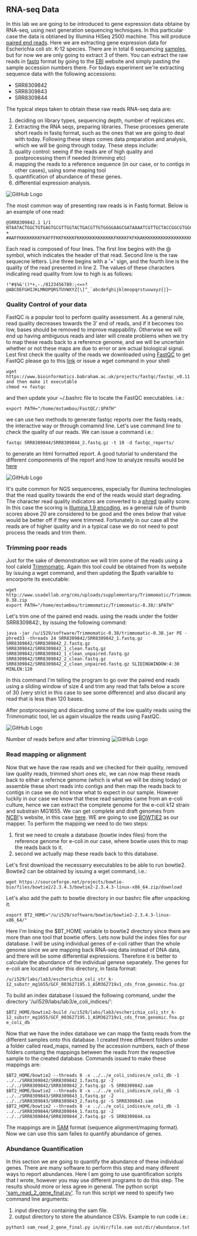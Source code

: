 ## RNA-seq Data
In this lab we are going to be introduced to gene expression data obtaine by RNA-seq, using next generation sequencing techniques. In this particular case the data is obtianed by Illumina HiSeq 2500 machine. This will produce [paired end reads](https://www.illumina.com/science/technology/next-generation-sequencing/paired-end-vs-single-read-sequencing.html). 
Here we are extracting gene expression data for Escherichia coli str. K-12 species. There are in total 6 sequencing [samples](https://www.ncbi.nlm.nih.gov/sra/?term=Escherichia+coli+str.+K-12+RNA+seq), but for now we are only going to extract 3 of them. You can extract the raw reads in [fastq](https://en.wikipedia.org/wiki/FASTQ_format) format by going to the [EBI](https://www.ebi.ac.uk/) website and simply pasting the sample accession numbers there. For todays experiment we're extracting sequence data with the following accessions:
* SRR8309842
* SRR8309843
* SRR8309844

The typical steps taken to obtain these raw reads RNA-seq data are:
1) deciding on library types, sequencing depth, number of replicates etc.
2) Extracting the RNA seqs, preparing libraries.
These processes generate short reads in fastq format, such as the ones that we are going to deal with today. 
Following these steps comes data preparation and analysis, which we will be going through today. These steps include:
1) quality control: seeing if the reads are of high quality and postprocessing them if needed (trimming etc)
2) mapping the reads to a reference sequence (in our case, or to contigs in other cases), using some maping tool
3) quantification of abundance of these genes.
4) differential expression analysis.

![GitHub Logo](RNA-seq_workflow.png)

The most common way of presenting raw reads is in Fastq format. Below is an example of one read:
```
@SRR8309842.1 1/1
NTAATACTGGCTGTGAGTGCGTTGGTACTGACGTTGTGGGGAAGCGATAAAATCGTTGCTACCGGCGTGGCGATTATCTGGGGGCTAACTTTTGCATTGGTTCCCGTCGGCTGGTCAACGTGGATCACCCGCTCGCTGGCCGATCAGGCA
+
#AAFFKKKKKKKKFKAFFFKKFKKKKFKKKKKKKKKKKKKKFKKKKFKFKKAKKKKKKKKKKKKKKKKKKKKKKKKKKKKKKKKKF7FKKKKKKFKKKKKKKKKKKK7AFFKKKKKFKKKKKKAFA<KKKKFFA,AFKKA<AFKKFA<F7

```
Each read is composed of four lines. The first line begins with the @ symbol, which indicates the header of that read. Second line is the raw sequecne letters. Line three begins with a '+' sign, and the fourth line is the quality of the read presented in line 2. The values of these characters indicating read quality from low to high is as follows:
```
!"#$%&'()*+,-./0123456789:;<=>?@ABCDEFGHIJKLMNOPQRSTUVWXYZ[\]^_`abcdefghijklmnopqrstuvwxyz{|}~
```

### Quality Control of your data
FastQC is a popular tool to perform quality assessment. As a general rule, read quality decreases towards the 3’ end of reads, and if it becomes too low, bases should be removed to improve mappability. Otherwise we will end up having ambiguous reads and later will create problems when we try to map these reads back to a reference genome, and we will be uncertain whether or not these maps are due to error or are actual biological signal.
Lest first check the quality of the reads we downloaded using [FastQC](https://www.bioinformatics.babraham.ac.uk/projects/fastqc/)
to get FastQC please go to this [link](https://www.bioinformatics.babraham.ac.uk/projects/fastqc/fastqc_v0.11.8.zip) or issue a wget command in your shell
```
wget https://www.bioinformatics.babraham.ac.uk/projects/fastqc/fastqc_v0.11.8.zip
and then make it executable
chmod +x fastqc
```
and then update your ~/.bashrc file to locate the FastQC executables. i.e.:
```
export PATH="/home/mstambou/FastQC/:$PATH"
```

we can use two methods to generate fastqc reports over the fastq reads, the interactive way or through comamnd line. Let's use command line to check the quality of our reads. We can issue a command i.e.:
```
fastqc SRR8309844/SRR8309844_2.fastq.gz -t 10 -d fastqc_reports/
```
to generate an html formatted report. A good tutorial to understand the different compomnents of the report and how to analyze results would be [here](https://www.youtube.com/watch?v=bz93ReOv87Y)

![GitHub Logo](SRR8309844_2_fastqc.png)

It's quite common for NGS sequenceres, especially for illumina technologies that the read quality towards the end of the reads would start degrading. The character read quality indicators are converted to a [phred](https://en.wikipedia.org/wiki/Phred_quality_score) quality score. In this case the scoring is [Illumina 1.9 encoding](https://www.drive5.com/usearch/manual/quality_score.htm), as a general rule of thumb scores above 20 are considered to be good and the ones below that value would be better off if they were trimmed. Fortunately in our case all the reads are of higher quality and in a typical case we do not need to post process the reads and trim them.

### Trimming poor reads
Just for the sake of demonstration we will trim some of the reads using a tool caleld [Trimmomatic](http://www.usadellab.org/cms/?page=trimmomatic).
Again this tool could be obtained from its website by issuing a wget command, and then updating the $path varialble to encorporte its executable:
```
wget http://www.usadellab.org/cms/uploads/supplementary/Trimmomatic/Trimmomatic-0.38.zip
export PATH="/home/mstambou/trimmomatic/Trimmomatic-0.38/:$PATH"
```
Let's trim one of the paired end reads. using the reads under the folder SRR8309842:, by issuing the following command:
```
java -jar /u/i529/software/Trimmomatic-0.38/trimmomatic-0.38.jar PE -phred33 -threads 24 SRR8309842/SRR8309842_1.fastq.gz SRR8309842/SRR8309842_2.fastq.gz SRR8309842/SRR8309842_1_clean.fastq.gz SRR8309842/SRR8309842_1_clean_unpaired.fastq.gz  SRR8309842/SRR8309842_2_clean.fastq.gz SRR8309842/SRR8309842_2_clean_unpaired.fastq.gz SLIDINGWINDOW:4:30 MINLEN:120
```
In this command I'm telling the program to go over the paired end reads using a sliding window of size 4 and trim any read that falls below a score of 30 (very strict in this case to see some difference) and also discard any read that is less than 120 bases.

After postprocessing and discarding some of the low quality reads using the Trimmomatic tool, let us again visualize the reads using FastQC.

![GitHub Logo](SRR8309844_2_clean_fastqc.png)

Number of reads before and after trimming
![GitHub Logo](before_after_trimming.png)

### Read mapping or alignment

Now that we have the raw reads and we checked for their quality, removed law quality reads, trimmed short ones etc, we can now map these reads back to either a refernce genome (which is what we will be doing today) or assemble these short reads into contigs and then map the reads back to contigs in case we do not know what to expect in our sample. However luckily in our case we know that these read samples came from an e-coli culture, hence we can extract the complete genome for the e-coli k12 strain and substrain MG1655. We can get complete and draft genomes from [NCBI](https://www.ncbi.nlm.nih.gov)'s website, in this case [here](ftp://ftp.ncbi.nlm.nih.gov/genomes/all/GCF/003/627/195/GCF_003627195.1_ASM362719v1). WE are going to use [BOWTIE2](http://bowtie-bio.sourceforge.net/bowtie2/index.shtml) as our mapper. To perform the mapping we need to do two steps:
1) first we need to create a database (bowtie index files) from the reference genome for e-coli in our case, where bowtie uses this to map the reads back to it.
2) second we actually map these reads back to this database.

Let's first download the necessarry executables to be able to run bowtie2. Bowtie2 can be obtained by issuing a wget command, i.e.:
```
wget https://sourceforge.net/projects/bowtie-bio/files/bowtie2/2.3.4.3/bowtie2-2.3.4.3-linux-x86_64.zip/download
```
Let's also add the path to bowtie directory in our bashrc file after unpacking it.
```
export BT2_HOME="/u/i529/software/bowtie/bowtie2-2.3.4.3-linux-x86_64/"
```
Here I'm linking the $BT_HOME variable to bowtie2 directory since there are more than one tool that bowtie offers. Lets now build the index files for our database. I will be using individual genes of e-coli rather than the whole genome since we are mapping back RNA-seq data instead of DNA data, and there will be some differential expressions. Therefore it is better to calculate the abundance of the individual genese separately.
The genes for e-coli are located under this directory, in fasta format:
```
/u/i529/labs/lab3/escherichia_coli_str_k-12_substr_mg1655/GCF_003627195.1_ASM362719v1_cds_from_genomic.fna.gz
```
To build an index database I issued the following command, under the directory '/u/i529/labs/lab3/e_coli_indices/':
```
$BT2_HOME/bowtie2-build /u/i529/labs/lab3/escherichia_coli_str_k-12_substr_mg1655/GCF_003627195.1_ASM362719v1_cds_from_genomic.fna.gz e_coli_db
```
Now that we have the index database we can mapp the fastq reads from the different samples onto this database. I created three different folders under a folder called read_maps, named by the accession numbers, each of these folders containg the mappings between the reads from the respective sample to the created database. Commands issued to make these mappings are:
```
$BT2_HOME/bowtie2 --threads 8 -x ../../e_coli_indices/e_coli_db -1 ../../SRR8309842/SRR8309842_1.fastq.gz -2 ../../SRR8309842/SRR8309842_2.fastq.gz -S SRR8309842.sam
$BT2_HOME/bowtie2 --threads 8 -x ../../e_coli_indices/e_coli_db -1 ../../SRR8309843/SRR8309843_1.fastq.gz -2 ../../SRR8309843/SRR8309843_2.fastq.gz -S SRR8309843.sam
$BT2_HOME/bowtie2 --threads 8 -x ../../e_coli_indices/e_coli_db -1 ../../SRR8309844/SRR8309844_1.fastq.gz -2 ../../SRR8309844/SRR8309844_2.fastq.gz -S SRR8309844.sa
```
The mappings are in [SAM](https://samtools.github.io/hts-specs/SAMv1.pdf) format (sequence alignment/maping format). Now we can use this sam failes to quantify abundance of genes.

### Abundance Quantification

In this section we are going to quantify the abundance of these individual genes. There are many software to perform this step and many diferent ways to report abundances. Here I am going to use quantification scripts that I wrote, however you may use different programs to do this step. The results should more or less agree in general. The python script ['sam_read_2_gene_final.py'](sam_read_2_gene_final.py). To run this script we need to specify two command line arguments:
1) input directory containing the sam file.
2) output directory to store the abundance CSVs.
Example to run code i.e.:
```
python3 sam_read_2_gene_final.py in/dir/file.sam out/dir/abundance.txt
```
